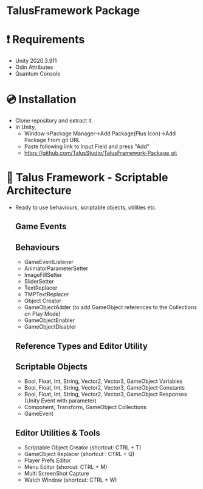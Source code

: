 # TalusFramework Package

# ❗ Requirements 
- Unity 2020.3.9f1 
- Odin Attributes
- Quantum Console

# 💿 Installation

- Clone repository and extract it.
- In Unity,
  - Window->Package Manager->Add Package(Plus Icon)->Add Package From git URL
  - Paste following link to Input Field and press "Add"
  - https://github.com/TalusStudio/TalusFramework-Package.git

# 🔨 Talus Framework - Scriptable Architecture

- Ready to use behaviours, scriptable objects, utilities etc.

  ## Game Events
  
  ## Behaviours
  - GameEventListener
  - AnimatorParameterSetter
  - ImageFillSetter
  - SliderSetter
  - TextReplacer
  - TMPTextReplacer
  - Object Creator
  - GameObjectAdder (to add GameObject references to the Collections on Play Mode)
  - GameObjectEnabler
  - GameObjectDisabler 

  ## Reference Types and Editor Utility
  
  ## Scriptable Objects
  - Bool, Float, Int, String, Vector2, Vector3, GameObject Variables
  - Bool, Float, Int, String, Vector2, Vector3, GameObject Constants
  - Bool, Float, Int, String, Vector2, Vector3, GameObject Responses (Unity Event with parameter)
  - Component, Transform, GameObject Collections
  - GameEvent
    
  ## Editor Utilities & Tools
  - Scriptable Object Creator (shortcut: CTRL + T)
  - GameObject Replacer (shortcut : CTRL + Q) 
  - Player Prefs Editor
  - Menu Editor (shorcut: CTRL + M)
  - Multi ScreenShot Capture
  - Watch Window (shortcut: CTRL + W)